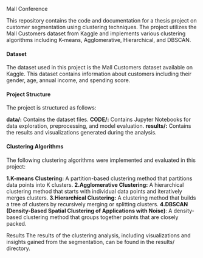 Mall Conference

This repository contains the code and documentation for a thesis project on customer segmentation using clustering techniques. The project utilizes the Mall Customers dataset from Kaggle and implements various clustering algorithms including K-means, Agglomerative, Hierarchical, and DBSCAN.

#### Dataset
The dataset used in this project is the Mall Customers dataset available on Kaggle. This dataset contains information about customers including their gender, age, annual income, and spending score.

#### Project Structure
The project is structured as follows:

**data/:** Contains the dataset files.
**CODE/:** Contains Jupyter Notebooks for data exploration, preprocessing, and model evaluation.
**results/:** Contains the results and visualizations generated during the analysis.


#### Clustering Algorithms
The following clustering algorithms were implemented and evaluated in this project:

**1.K-means Clustering:** A partition-based clustering method that partitions data points into K clusters.
**2.Agglomerative Clustering:** A hierarchical clustering method that starts with individual data points and iteratively merges clusters.
**3.Hierarchical Clustering:** A clustering method that builds a tree of clusters by recursively merging or splitting clusters.
**4.DBSCAN (Density-Based Spatial Clustering of Applications with Noise)**: A density-based clustering method that groups together points that are closely packed.


Results
The results of the clustering analysis, including visualizations and insights gained from the segmentation, can be found in the results/ directory.
